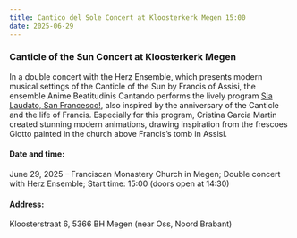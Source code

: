 ```yaml
---
title: Cantico del Sole Concert at Kloosterkerk Megen 15:00
date: 2025-06-29
---
```

### Canticle of the Sun Concert at Kloosterkerk Megen
In a double concert with the Herz Ensemble, which presents modern musical settings of the Canticle of the Sun by Francis of Assisi, the ensemble Anime Beatitudinis Cantando performs the lively program [Sia Laudato, San Francesco!](/programmas/sialaudato), also inspired by the anniversary of the Canticle and the life of Francis. Especially for this program, Cristina Garcia Martin created stunning modern animations, drawing inspiration from the frescoes Giotto painted in the church above Francis’s tomb in Assisi. 

#### Date and time:
June 29, 2025 – Franciscan Monastery Church in Megen; 
Double concert with Herz Ensemble; 
Start time: 15:00 (doors open at 14:30)

#### Address:
Kloosterstraat 6, 5366 BH Megen (near Oss, Noord Brabant)
